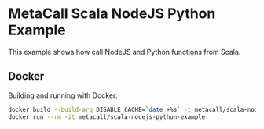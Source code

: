 # MetaCall Scala NodeJS Python Example

This example shows how call NodeJS and Python functions from Scala.

## Docker

Building and running with Docker:

```bash
docker build --build-arg DISABLE_CACHE=`date +%s` -t metacall/scala-nodejs-python-example .
docker run --rm -it metacall/scala-nodejs-python-example
```
